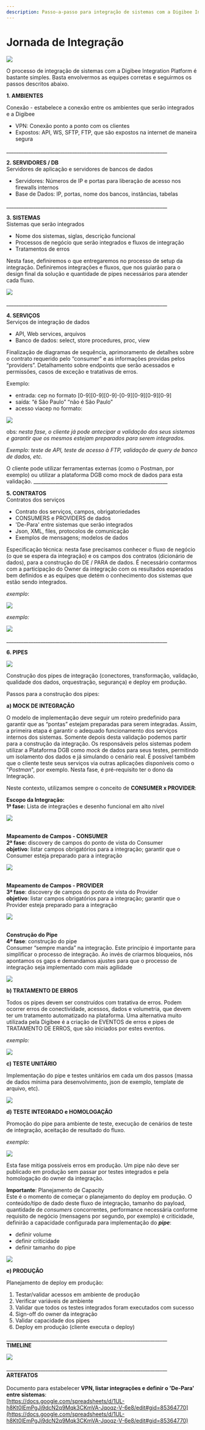 ```yaml
---
description: Passo-a-passo para integração de sistemas com a Digibee Integration Platform.
---
```


# Jornada de Integração

![](<../../.gitbook/assets/img1 (2).png>)

O processo de integração de sistemas com a Digibee Integration Platform é bastante simples. Basta envolvermos as equipes corretas e seguirmos os passos descritos abaixo.&#x20;

**1. AMBIENTES**

Conexão - estabelece a conexão entre os ambientes que serão integrados e a Digibee

* VPN: Conexão ponto a ponto com os clientes
* Expostos: API, WS, SFTP, FTP, que são expostos na internet de maneira segura

\_\_\_\_\_\_\_\_\_\_\_\_\_\_\_\_\_\_\_\_\_\_\_\_\_\_\_\_\_\_\_\_\_\_\_\_\_\_\_\_\_\_\_\_\_\_\_\_\_\_\_\_\_\_\_\_\_\_\_\_\_\_\_\_\_\_

**2. SERVIDORES / DB**\
Servidores de aplicação e servidores de bancos de dados

* Servidores: Números de IP e portas para liberação de acesso nos firewalls internos
* Base de Dados: IP, portas, nome dos bancos, instâncias, tabelas

\_\_\_\_\_\_\_\_\_\_\_\_\_\_\_\_\_\_\_\_\_\_\_\_\_\_\_\_\_\_\_\_\_\_\_\_\_\_\_\_\_\_\_\_\_\_\_\_\_\_\_\_\_\_\_\_\_\_\_\_\_\_\_\_\_\_

**3. SISTEMAS**\
Sistemas que serão integrados

* Nome dos sistemas, siglas, descrição funcional
* Processos de negócio que serão integrados e fluxos de integração
* Tratamentos de erros

Nesta fase, definiremos o que entregaremos no processo de setup da integração. Definiremos integrações e fluxos, que nos guiarão para o design final da solução e quantidade de pipes necessários para atender cada fluxo.

![](../../.gitbook/assets/img2.png)

\_\_\_\_\_\_\_\_\_\_\_\_\_\_\_\_\_\_\_\_\_\_\_\_\_\_\_\_\_\_\_\_\_\_\_\_\_\_\_\_\_\_\_\_\_\_\_\_\_\_\_\_\_\_\_\_\_\_\_\_\_\_\_\_\_\_

**4. SERVIÇOS**\
Serviços de integração de dados

* API, Web services, arquivos
* Banco de dados: select, store procedures, proc, view&#x20;

Finalização de diagramas de sequência, aprimoramento de detalhes sobre o contrato requerido pelo “consumer” e as informações providas pelos “providers”. Detalhamento sobre endpoints que serão acessados e permissões, casos de exceção e tratativas de erros.&#x20;

Exemplo:

* entrada: cep no formato \[0-9]\[0-9]\[0-9]-\[0-9]\[0-9]\[0-9]\[0-9]
* saída: “é São Paulo” “não é São Paulo”
* acesso viacep no formato:&#x20;

![](../../.gitbook/assets/img3.png)

obs: _nesta fase, o cliente já pode antecipar a validação dos seus sistemas e garantir que os mesmos estejam preparados para serem integrados._&#x20;

_Exemplo: teste de API, teste de acesso à FTP, validação de query de banco de dados, etc._

O cliente pode utilizar ferramentas externas (como o Postman, por exemplo) ou utilizar a plataforma DGB como mock de dados para esta validação. \_\_\_\_\_\_\_\_\_\_\_\_\_\_\_\_\_\_\_\_\_\_\_\_\_\_\_\_\_\_\_\_\_\_\_\_\_\_\_\_\_\_\_\_\_\_\_\_\_\_\_\_\_\_\_

**5. CONTRATOS**\
Contratos dos serviços

* Contrato dos serviços, campos, obrigatoriedades
* CONSUMERS e PROVIDERS de dados
* 'De-Para' entre sistemas que serão integrados
* Json, XML, files, protocolos de comunicação&#x20;
* Exemplos de mensagens; modelos de dados

Especificação técnica: nesta fase precisamos conhecer o fluxo de negócio (o que se espera da integração) e os campos dos contratos (dicionário de dados), para a construção do DE / PARA de dados. É necessário contarmos com a participação do Owner da integração com os resultados esperados bem definidos e as equipes que detém o conhecimento dos sistemas que estão sendo integrados.

_exemplo_:

![](../../.gitbook/assets/img4.png)

_exemplo:_&#x20;

![](../../.gitbook/assets/img5.png)

\_\_\_\_\_\_\_\_\_\_\_\_\_\_\_\_\_\_\_\_\_\_\_\_\_\_\_\_\_\_\_\_\_\_\_\_\_\_\_\_\_\_\_\_\_\_\_\_\_\_\_\_\_\_\_\_\_\_\_\_\_\_\_\_\_\_

**6. PIPES**&#x20;

![](../../.gitbook/assets/img6.png)

Construção dos pipes de integração (conectores, transformação, validação, qualidade dos dados, orquestração, segurança) e deploy em produção.

Passos para a construção dos pipes:

**a) MOCK DE INTEGRAÇÃO**

O modelo de implementação deve seguir um roteiro predefinido para garantir que as “pontas” estejam preparadas para serem integradas. Assim, a primeira etapa é garantir o adequado funcionamento dos serviços internos dos sistemas. Somente depois desta validação podemos partir para a construção da integração. Os responsáveis pelos sistemas podem utilizar a Plataforma DGB como _mock_ de dados para seus testes, permitindo um isolamento dos dados e já simulando o cenário real. É possível também que o cliente teste seus serviços via outras aplicações disponíveis como o "_Postman_", por exemplo. Nesta fase, é pré-requisito ter o dono da Integração.&#x20;

Neste contexto, utilizamos sempre o conceito de **CONSUMER x PROVIDER**:

**Escopo da Integração:**\
**1ª fase:** Lista de integrações e desenho funcional em alto nível&#x20;

![](../../.gitbook/assets/img7.png)

\
**Mapeamento de Campos - CONSUMER**\
**2ª fase:** discovery de campos do ponto de vista do Consumer\
**objetivo**: listar campos obrigatórios para a integração; garantir que o Consumer esteja preparado para a integração&#x20;

![](../../.gitbook/assets/img8.png)

\
**Mapeamento de Campos - PROVIDER**\
**3ª fase**: discovery de campos do ponto de vista do Provider\
**objetivo**: listar campos obrigatórios para a integração; garantir que o Provider esteja preparado para a integração&#x20;

![](../../.gitbook/assets/img9.png)

\
**Construção do Pipe**\
**4ª fase**: construção do pipe\
Consumer “sempre manda” na integração. Este princípio é importante para simplificar o processo de integração. Ao invés de criarmos bloqueios, nós apontamos os gaps e demandamos ajustes para que o processo de integração seja implementado com mais agilidade&#x20;

&#x20;

![](../../.gitbook/assets/img10.png)



**b) TRATAMENTO DE ERROS**

Todos os pipes devem ser construídos com tratativa de erros. Podem ocorrer erros de conectividade, acessos, dados e volumetria, que devem ter um tratamento automatizado na plataforma. Uma alternativa muito utilizada pela Digibee é a criação de EVENTOS de erros e pipes de TRATAMENTO DE ERROS, que são iniciados por estes eventos.

_exemplo:_

![](../../.gitbook/assets/img11.png)

**c) TESTE UNITÁRIO**

Implementação do pipe e testes unitários em cada um dos passos (massa de dados mínima para desenvolvimento, json de exemplo, template de arquivo, etc).

![](../../.gitbook/assets/img12.png)

**d) TESTE INTEGRADO e HOMOLOGAÇÃO**

Promoção do pipe para ambiente de teste, execução de cenários de teste de integração, aceitação de resultado do fluxo.

_exemplo:_

![](../../.gitbook/assets/img13.png)

Esta fase mitiga possíveis erros em produção. Um pipe não deve ser publicado em produção sem passar por testes integrados e pela homologação do owner da integração.

**Importante**: Planejamento de Capacity\
Este é o momento de começar o planejamento do deploy em produção. O conteúdo/tipo de dado deste fluxo de integração, tamanho do payload, quantidade de _consumers_ concorrentes, performance necessária conforme requisito de negócio (mensagens por segundo, por exemplo) e criticidade, definirão a capacidade configurada para implementação do _**pipe**_:

* definir volume
* definir criticidade
* definir tamanho do pipe

![](../../.gitbook/assets/img14.png)

**e) PRODUÇÃO**

Planejamento de deploy em produção:

1. Testar/validar acessos em ambiente de produção
2. Verificar variáveis de ambiente
3. Validar que todos os testes integrados foram executados com sucesso
4. Sign-off do owner da integração
5. Validar capacidade dos pipes
6. Deploy em produção (cliente executa o deploy)

\_\_\_\_\_\_\_\_\_\_\_\_\_\_\_\_\_\_\_\_\_\_\_\_\_\_\_\_\_\_\_\_\_\_\_\_\_\_\_\_\_\_\_\_\_\_\_\_\_\_\_\_\_\_\_\_\_\_\_\_\_\_\_\_\_\_\
**TIMELINE**

![](../../.gitbook/assets/img15.png)

\_\_\_\_\_\_\_\_\_\_\_\_\_\_\_\_\_\_\_\_\_\_\_\_\_\_\_\_\_\_\_\_\_\_\_\_\_\_\_\_\_\_\_\_\_\_\_\_\_\_\_\_\_\_\_\_\_\_\_\_\_\_\_\_\_\_\
**ARTEFATOS**\
\
Documento para estabelecer **VPN, listar integrações e definir o 'De-Para' entre sistemas**:\
[https://docs.google.com/spreadsheets/d/1UL-h8Kt0IEmPgJj9dcN2q9Mqk3CKmVA-Jqoqz-V-6e8/edit#gid=85364770](https://docs.google.com/spreadsheets/d/1UL-h8Kt0IEmPgJj9dcN2q9Mqk3CKmVA-Jqoqz-V-6e8/edit#gid=85364770)

